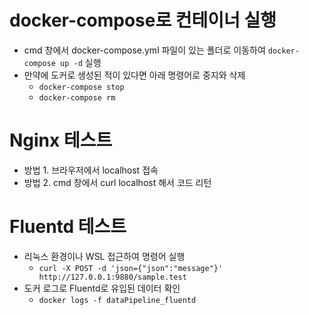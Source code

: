 # docker-compose로 컨테이너 실행
 - cmd 창에서 docker-compose.yml 파일이 있는 폴더로 이동하여 ```docker-compose up -d``` 실행
 - 만약에 도커로 생성된 적이 있다면 아래 명령어로 중지와 삭제
   - ```docker-compose stop```
   - ```docker-compose rm```

# Nginx 테스트
 - 방법 1. 브라우저에서 localhost 접속
 - 방법 2. cmd 창에서 curl localhost 해서 코드 리턴

# Fluentd 테스트
 - 리눅스 환경이나 WSL 접근하여 명령어 실행
   - ```curl -X POST -d 'json={"json":"message"}' http://127.0.0.1:9880/sample.test```
 - 도커 로그로 Fluentd로 유입된 데이터 확인
   - ```docker logs -f dataPipeline_fluentd```
